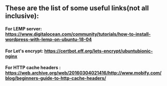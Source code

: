## These are the list of some useful links(not all inclusive):

#### For LEMP server: https://www.digitalocean.com/community/tutorials/how-to-install-wordpress-with-lemp-on-ubuntu-18-04
#### For Let's encrypt: https://certbot.eff.org/lets-encrypt/ubuntubionic-nginx
#### For HTTP cache headers : https://web.archive.org/web/20160304021416/http://www.mobify.com/blog/beginners-guide-to-http-cache-headers/
